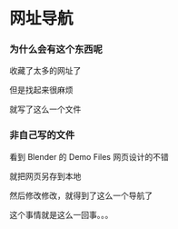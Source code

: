# 网址导航

### 为什么会有这个东西呢

收藏了太多的网址了

但是找起来很麻烦

就写了这么一个文件



### 非自己写的文件

看到 Blender 的 Demo Files 网页设计的不错

就把网页另存到本地

然后修改修改，就得到了这么一个导航了

这个事情就是这么一回事。。。
